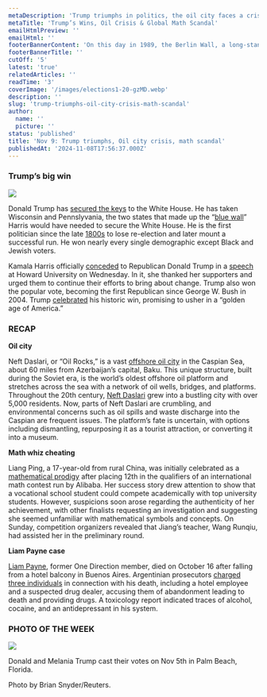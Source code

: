 ```yaml
---
metaDescription: 'Trump triumphs in politics, the oil city faces a crisis, and a global math scandal shocks the education sector.'
metaTitle: 'Trump’s Wins, Oil Crisis & Global Math Scandal'
emailHtmlPreview: ''
emailHtml: ''
footerBannerContent: 'On this day in 1989, the Berlin Wall, a long-standing symbol of the Cold War, was opened by the East German government.'
footerBannerTitle: ''
cutOff: '5'
latest: 'true'
relatedArticles: ''
readTime: '3'
coverImage: '/images/elections1-20-gzMD.webp'
description: ''
slug: 'trump-triumphs-oil-city-crisis-math-scandal'
author:
  name: ''
  picture: ''
status: 'published'
title: 'Nov 9: Trump triumphs, Oil city crisis, math scandal'
publishedAt: '2024-11-08T17:56:37.000Z'
---
```


### Trump’s big win

![](/images/elections1-20-U2OD.webp)

Donald Trump has [secured the keys](https://apnews.com/live/trump-harris-election-updates-11-5-2024) to the White House. He has taken Wisconsin and Pennslyvania, the two states that made up the “[blue wall](https://www.business-standard.com/external-affairs-defence-security/news/us-presidential-poll-terms-like-electoral-college-blue-wall-explained-124110501320_1.html)” Harris would have needed to secure the White House. He is the first politician since the late [1800s](https://www.lemonde.fr/en/international/article/2024/11/02/grover-cleveland-the-only-former-us-president-to-make-a-successful-comeback_6731366_4.html) to lose re-election and later mount a successful run. He won nearly every single demographic except Black and Jewish voters.

Kamala Harris officially [conceded](https://www.dw.com/en/us-election-result-donald-trump-wins-over-kamala-harris-v2/live-70708290) to Republican Donald Trump in a [speech](https://www.youtube.com/watch?v=fnUouF8oDbs) at Howard University on Wednesday. In it, she thanked her supporters and urged them to continue their efforts to bring about change. Trump also won the popular vote, becoming the first Republican since George W. Bush in 2004. Trump [celebrated](https://www.npr.org/2024/11/06/nx-s1-5181584/trump-celebrates-historic-win-in-speech) his historic win, promising to usher in a “golden age of America.”

### RECAP

**Oil city**

Neft Daslari, or “Oil Rocks,” is a vast [offshore oil city](https://edition.cnn.com/2024/11/06/climate/oil-rocks-neft-daslari-caspian-sea-city/index.html?iid=cnn_buildContentRecirc_end_recirc) in the Caspian Sea, about 60 miles from Azerbaijan’s capital, Baku. This unique structure, built during the Soviet era, is the world’s oldest offshore oil platform and stretches across the sea with a network of oil wells, bridges, and platforms. Throughout the 20th century, [Neft Daslari](https://www.google.com/maps/place/Neft+Da%C5%9Flar%C4%B1,+Azerbaijan/@41.2263442,45.0915273,5.48z/data=!4m6!3m5!1s0x40302fdb81385615:0x24169709e061efc4!8m2!3d40.2873604!4d50.7204608!16zL20vMGJsbm4y?entry=ttu&g_ep=EgoyMDI0MTEwNi4wIKXMDSoASAFQAw%3D%3D) grew into a bustling city with over 5,000 residents. Now, parts of Neft Daslari are crumbling, and environmental concerns such as oil spills and waste discharge into the Caspian are frequent issues. The platform’s fate is uncertain, with options including dismantling, repurposing it as a tourist attraction, or converting it into a museum.

**Math whiz cheating**

Liang Ping, a 17-year-old from rural China, was initially celebrated as a [mathematical prodigy](https://www.bbc.com/news/articles/c87xj8d0131o) after placing 12th in the qualifiers of an international math contest run by Alibaba. Her success story drew attention to show that a vocational school student could compete academically with top university students. However, suspicions soon arose regarding the authenticity of her achievement, with other finalists requesting an investigation and suggesting she seemed unfamiliar with mathematical symbols and concepts. On Sunday, competition organizers revealed that Jiang’s teacher, Wang Runqiu, had assisted her in the preliminary round.

**Liam Payne case**

[Liam Payne](https://apnews.com/article/liam-payne-death-what-to-know-83bd8655c4c70332d4a847b9d167f1fa), former One Direction member, died on October 16 after falling from a hotel balcony in Buenos Aires. Argentinian prosecutors [charged three individuals](https://apnews.com/article/argentina-payne-death-charged-e73f589a37a4a8f0e80e0b0e71d0f0f4) in connection with his death, including a hotel employee and a suspected drug dealer, accusing them of abandonment leading to death and providing drugs. A toxicology report indicated traces of alcohol, cocaine, and an antidepressant in his system.

### PHOTO OF THE WEEK

![](/images/donald-and-melania-trump-U5MT.webp)

Donald and Melania Trump cast their votes on Nov 5th in Palm Beach, Florida.

Photo by Brian Snyder/Reuters.